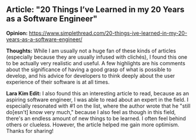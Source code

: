 ## Article: "20 Things I’ve Learned in my 20 Years as a Software Engineer" ##

**Opinion:** https://www.simplethread.com/20-things-ive-learned-in-my-20-years-as-a-software-engineer/ 

**Thoughts:** While I am usually not a huge fan of these kinds of articles (especially because they are usually infused with clichés), I found this one to be actually very realistic and useful. A few highlights are his comments about the significance of having a good grasp of what is possible to develop, and his advice for developers to think deeply about the user experience of their software is at all times. 

**Lara Kim Edit:** I also found this an interesting article to read, because as an aspiring software engineer, I was able to read about an expert in the field. I especially resonated with #1 on the list, where the author wrote that he "still do[esn't] know very much," because I also feel as though in this field, there's an endless amount of new things to be learned. I often feel behind others or clueless. However, the article helped me gain more optimism. Thanks for sharing! 